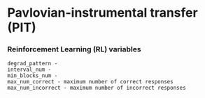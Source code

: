 # Pavlovian-instrumental transfer (PIT)

### Reinforcement Learning (RL) variables
```
degrad_pattern - 
interval_num -
min_blocks_num -
max_num_correct - maximum number of correct responses
max_num_incorrect - maximum number of incorrect responses
```
